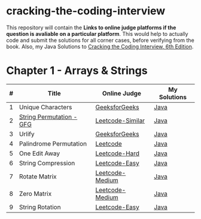 # cracking-the-coding-interview
This repository will contain the **Links to online judge platforms if the question is avaliable on a particular platform**. This would help to actually code and submit the solutions for all corner cases, before verifying from the book. Also, my Java Solutions to [Cracking the Coding Interview, 6th Edition](http://www.crackingthecodinginterview.com/).
# Chapter 1 - Arrays & Strings
| # | Title | Online Judge | My Solutions |
|---| ----- | -------- | ---------- |
|1|Unique Characters|[GeeksforGeeks](https://www.geeksforgeeks.org/determine-string-unique-characters/)|[Java](cracking-the-coding-interview/Chapter1-Arrays&Strings/Question1.java)|
|2|[String Permutation - GFG](https://www.geeksforgeeks.org/check-if-two-strings-are-permutation-of-each-other/)|[Leetcode-Similar](https://leetcode.com/problems/permutation-in-string/description/)|[Java](cracking-the-coding-interview/Chapter1-Arrays&Strings/Question2.java)|
|3|Urlify|[GeeksforGeeks](https://www.geeksforgeeks.org/urlify-given-string-replace-spaces/)|[Java](cracking-the-coding-interview/Chapter1-Arrays&Strings/Question3.java)|
|4|Palindrome Permutation|[Leetcode](https://leetcode.com/articles/palindrome-permutation/#solution)|[Java](cracking-the-coding-interview/Chapter1-Arrays&Strings/Question4.java)|
|5|One Edit Away|[Leetcode-Hard](https://leetcode.com/problems/edit-distance/description/)|[Java](cracking-the-coding-interview/Chapter1-Arrays&Strings/Question5.java)|
|6|String Compression|[Leetcode-Easy](https://leetcode.com/problems/string-compression/description/)|[Java](cracking-the-coding-interview/Chapter1-Arrays&Strings/Question6.java)|
|7|Rotate Matrix|[Leetcode-Medium](https://leetcode.com/problems/rotate-image/description/)|[Java](cracking-the-coding-interview/Chapter1-Arrays&Strings/Question7.java)|
|8|Zero Matrix|[Leetcode-Medium](https://leetcode.com/problems/set-matrix-zeroes/description/)|[Java](cracking-the-coding-interview/Chapter1-Arrays&Strings/Question8.java)|
|9|String Rotation|[Leetcode-Easy](https://leetcode.com/problems/rotate-string/description/)|[Java](cracking-the-coding-interview/Chapter1-Arrays&Strings/Question8.java)|

